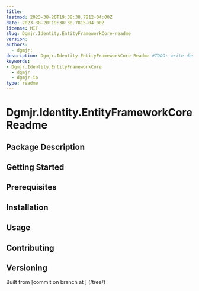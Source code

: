 ```yaml
---
title:
lastmod: 2023-38-20T19:38:38.7812-04:00Z
date: 2023-38-20T19:38:38.7815-04:00Z
license: MIT
slug: Dgmjr.Identity.EntityFrameworkCore-readme
version:
authors:
  - dgmjr;
description: Dgmjr.Identity.EntityFrameworkCore Readme #TODO: write description for Dgmjr.Identity.EntityFrameworkCore Readme
keywords:
- Dgmjr.Identity.EntityFrameworkCore
  - dgmjr
  - dgmjr-io
type: readme
---
```

# Dgmjr.Identity.EntityFrameworkCore Readme
<!-- TODO: Write the contents of the Dgmjr.Identity.EntityFrameworkCore Readme file -->
## Package Description
## Getting Started
## Prerequisites
## Installation
## Usage
## Contributing
## Versioning
Built from [commit  on branch  at ]
(/tree/)
